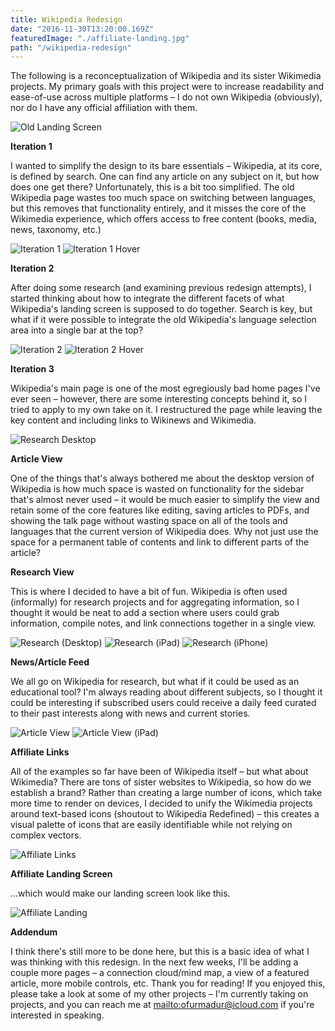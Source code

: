 ```yaml
---
title: Wikipedia Redesign
date: "2016-11-30T13:20:00.169Z"
featuredImage: "./affiliate-landing.jpg"
path: "/wikipedia-redesign"
---
```


The following is a reconceptualization of Wikipedia and its sister Wikimedia
projects. My primary goals with this project were to increase readability and
ease-of-use across multiple platforms – I do not own Wikipedia (obviously), nor
do I have any official affiliation with them.

![Old Landing Screen](old-landing-screen.jpg)

**Iteration 1**

I wanted to simplify the design to its bare essentials – Wikipedia, at its core,
is defined by search. One can find any article on any subject on it, but how
does one get there? Unfortunately, this is a bit too simplified. The old
Wikipedia page wastes too much space on switching between languages, but this
removes that functionality entirely, and it misses the core of the Wikimedia
experience, which offers access to free content (books, media, news, taxonomy,
etc.)

![Iteration 1](iteration-1.jpg) ![Iteration 1 Hover](iteration-1-hover.jpg)

**Iteration 2**

After doing some research (and examining previous redesign attempts), I started
thinking about how to integrate the different facets of what Wikipedia's landing
screen is supposed to do together. Search is key, but what if it were possible
to integrate the old Wikipedia's language selection area into a single bar at
the top?

![Iteration 2](iteration-2-main-page.jpg)
![Iteration 2 Hover](iteration-2-main-page-hover.jpg)

**Iteration 3**

Wikipedia's main page is one of the most egregiously bad home pages I've ever
seen – however, there are some interesting concepts behind it, so I tried to
apply to my own take on it. I restructured the page while leaving the key
content and including links to Wikinews and Wikimedia.

![Research Desktop](research-desktop.jpg)

**Article View**

One of the things that's always bothered me about the desktop version of
Wikipedia is how much space is wasted on functionality for the sidebar that's
almost never used – it would be much easier to simplify the view and retain some
of the core features like editing, saving articles to PDFs, and showing the talk
page without wasting space on all of the tools and languages that the current
version of Wikipedia does. Why not just use the space for a permanent table of
contents and link to different parts of the article?

**Research View**

This is where I decided to have a bit of fun. Wikipedia is often used
(informally) for research projects and for aggregating information, so I thought
it would be neat to add a section where users could grab information, compile
notes, and link connections together in a single view.

![Research (Desktop)](research-desktop.jpg)
![Research (iPad)](research-ipad-portrait.jpg)
![Research (iPhone)](research-iphone-7-plus.jpg)

**News/Article Feed**

We all go on Wikipedia for research, but what if it could be used as an
educational tool? I'm always reading about different subjects, so I thought it
could be interesting if subscribed users could receive a daily feed curated to
their past interests along with news and current stories.

![Article View](article.jpg) ![Article View (iPad)](article-ipad-portrait.jpg)

**Affiliate Links**

All of the examples so far have been of Wikipedia itself – but what about
Wikimedia? There are tons of sister websites to Wikipedia, so how do we
establish a brand? Rather than creating a large number of icons, which take more
time to render on devices, I decided to unify the Wikimedia projects around
text-based icons (shoutout to Wikipedia Redefined) – this creates a visual
palette of icons that are easily identifiable while not relying on complex
vectors.

![Affiliate Links](affiliate-links.jpg)

**Affiliate Landing Screen**

...which would make our landing screen look like this.

![Affiliate Landing](affiliate-landing.jpg)

**Addendum**

I think there's still more to be done here, but this is a basic idea of what I
was thinking with this redesign. In the next few weeks, I'll be adding a couple
more pages – a connection cloud/mind map, a view of a featured article, more
mobile controls, etc. Thank you for reading! If you enjoyed this, please take a
look at some of my other projects – I'm currently taking on projects, and you
can reach me at <mailto:ofurmadur@icloud.com> if you're interested in speaking.
